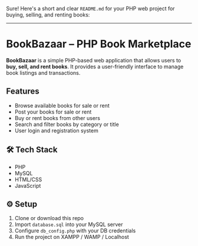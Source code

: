 Sure! Here's a short and clear `README.md` for your PHP web project for buying, selling, and renting books:

---

# BookBazaar – PHP Book Marketplace

**BookBazaar** is a simple PHP-based web application that allows users to **buy, sell, and rent books**. It provides a user-friendly interface to manage book listings and transactions.

##  Features

*  Browse available books for sale or rent
*  Post your books for sale or rent
*  Buy or rent books from other users
*  Search and filter books by category or title
*  User login and registration system

## 🛠 Tech Stack

* PHP
* MySQL
* HTML/CSS
* JavaScript

## ⚙ Setup

1. Clone or download this repo
2. Import `database.sql` into your MySQL server
3. Configure `db_config.php` with your DB credentials
4. Run the project on XAMPP / WAMP / Localhost




